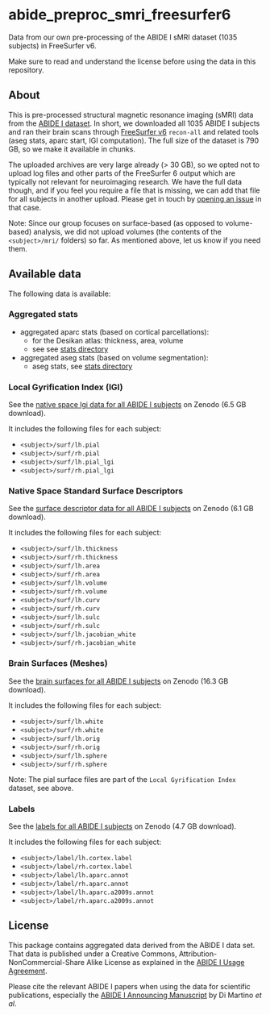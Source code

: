 # abide_preproc_smri_freesurfer6
Data from our own pre-processing of the ABIDE I sMRI dataset (1035 subjects) in FreeSurfer v6.

Make sure to read and understand the license before using the data in this repository.

## About

This is pre-processed structural magnetic resonance imaging (sMRI) data from the [ABIDE I dataset](https://fcon_1000.projects.nitrc.org/indi/abide/abide_I.html). In short, we downloaded all 1035 ABIDE I subjects and ran their brain scans through [FreeSurfer v6](https://freesurfer.net/) `recon-all` and related tools (aseg stats, aparc start, lGI computation). The full size of the dataset is 790 GB, so we make it available in chunks.

The uploaded archives are very large already (> 30 GB), so we opted not to upload log files and other parts of the FreeSurfer 6 output which are typically not relevant for neuroimaging research. We have the full data though, and if you feel you require a file that is missing, we can add that file for all subjects in another upload. Please get in touch by [opening an issue](https://github.com/dfsp-spirit/abide_preproc_smri_freesurfer6/issues) in that case.

Note: Since our group focuses on surface-based (as opposed to volume-based) analysis, we did not upload volumes (the contents of the `<subject>/mri/` folders) so far. As mentioned above, let us know if you need them.

## Available data

The following data is available:

### Aggregated stats

* aggregated aparc stats (based on cortical parcellations):
   - for the Desikan atlas: thickness, area, volume
   - see see [stats directory](./stats/)
* aggregated aseg stats (based on volume segmentation):
   - aseg stats, see [stats directory ](./stats/)

### Local Gyrification Index (lGI)

 See the [native space lgi data for all ABIDE I subjects](https://doi.org/10.5281/zenodo.7132610) on Zenodo (6.5 GB download).

It includes the following files for each subject:

* `<subject>/surf/lh.pial`
* `<subject>/surf/rh.pial`
* `<subject>/surf/lh.pial_lgi`
* `<subject>/surf/rh.pial_lgi`

### Native Space Standard Surface Descriptors

See the [surface descriptor data for all ABIDE I subjects](https://zenodo.org/record/7373434) on Zenodo (6.1 GB download).

It includes the following files for each subject:

* `<subject>/surf/lh.thickness`
* `<subject>/surf/rh.thickness`
* `<subject>/surf/lh.area`
* `<subject>/surf/rh.area`
* `<subject>/surf/lh.volume`
* `<subject>/surf/rh.volume`
* `<subject>/surf/lh.curv`
* `<subject>/surf/rh.curv`
* `<subject>/surf/lh.sulc`
* `<subject>/surf/rh.sulc`
* `<subject>/surf/lh.jacobian_white`
* `<subject>/surf/rh.jacobian_white`

### Brain Surfaces (Meshes)

See the [brain surfaces for all ABIDE I subjects](https://zenodo.org/record/7373936) on Zenodo (16.3 GB download).

It includes the following files for each subject:

* `<subject>/surf/lh.white`
* `<subject>/surf/rh.white`
* `<subject>/surf/lh.orig`
* `<subject>/surf/rh.orig`
* `<subject>/surf/lh.sphere`
* `<subject>/surf/rh.sphere`

Note: The pial surface files are part of the `Local Gyrification Index` dataset, see above.

### Labels

See the [labels for all ABIDE I subjects](https://zenodo.org/record/7377435) on Zenodo (4.7 GB download).

It includes the following files for each subject:

* `<subject>/label/lh.cortex.label`
* `<subject>/label/rh.cortex.label`
* `<subject>/label/lh.aparc.annot`
* `<subject>/label/rh.aparc.annot`
* `<subject>/label/lh.aparc.a2009s.annot`
* `<subject>/label/rh.aparc.a2009s.annot`

## License

This package contains aggregated data derived from the ABIDE I data set. That data is published under a Creative Commons, Attribution-NonCommercial-Share Alike License as explained in the [ABIDE I Usage Agreement](https://fcon_1000.projects.nitrc.org/indi/abide/abide_I.html).

Please cite the relevant ABIDE I papers when using the data for scientific publications, especially the [ABIDE I Announcing Manuscript](http://www.ncbi.nlm.nih.gov/pubmed/23774715) by Di Martino *et al*.

